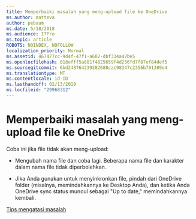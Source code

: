 ```yaml
---
title: Memperbaiki masalah yang meng-upload file ke OneDrive
ms.author: matteva
author: pebaum
ms.date: 5/18/2018
ms.audience: ITPro
ms.topic: article
ROBOTS: NOINDEX, NOFOLLOW
localization_priority: Normal
ms.assetid: 467477cc-9d4f-47f1-a602-dbf334a42be5
ms.openlocfilehash: 018efff5a881f4825659f4d236fd7f87ef84def5
ms.sourcegitcommit: 6bd248764239282688cac98347c2356b701389e4
ms.translationtype: MT
ms.contentlocale: id-ID
ms.lasthandoff: 02/13/2019
ms.locfileid: "29968312"
---
```

# <a name="fix-problems-uploading-files-to-onedrive"></a>Memperbaiki masalah yang meng-upload file ke OneDrive

Coba ini jika file tidak akan meng-upload:
  
- Mengubah nama file dan coba lagi. Beberapa nama file dan karakter dalam nama file tidak diperbolehkan. 
    
- Jika Anda gunakan untuk menyinkronkan file, pindah dari OneDrive folder (misalnya, memindahkannya ke Desktop Anda), dan ketika Anda OneDrive sync status muncul sebagai "Up to date," memindahkannya kembali. 
    
[Tips mengatasi masalah](https://go.microsoft.com/fwlink/?linkid=873155)
  

